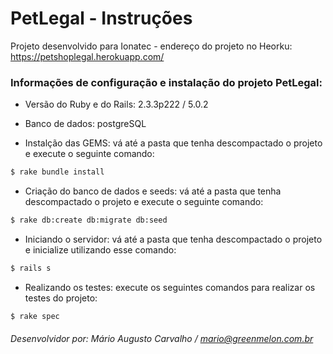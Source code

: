 # PetLegal - Instruções 

Projeto desenvolvido para Ionatec - endereço do projeto no Heorku: <https://petshoplegal.herokuapp.com/>

### Informações de configuração e instalação do projeto PetLegal:

* Versão do Ruby e do Rails: 2.3.3p222 / 5.0.2

* Banco de dados: postgreSQL

* Instalção das GEMS: vá até a pasta que tenha descompactado o projeto e execute o seguinte comando:

```sh
$ rake bundle install
```

* Criação do banco de dados e seeds: vá até a pasta que tenha descompactado o projeto e execute o seguinte comando:
```sh
$ rake db:create db:migrate db:seed
```

* Iniciando o servidor: vá até a pasta que tenha descompactado o projeto e inicialize utilizando esse comando:

```sh
$ rails s
```

* Realizando os testes: execute os seguintes comandos para realizar os testes do projeto:

```sh
$ rake spec
```

###### Desenvolvidor por: Mário Augusto Carvalho / mario@greenmelon.com.br